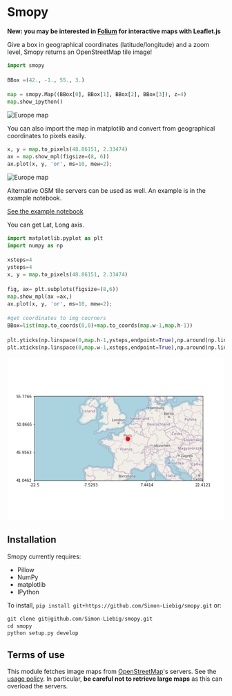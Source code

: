 Smopy
=====

**New: you may be interested in [Folium](https://github.com/wrobstory/folium) for interactive maps with Leaflet.js**

Give a box in geographical coordinates (latitude/longitude) and a zoom level, Smopy returns an OpenStreetMap tile image!

```python
import smopy

BBox =(42., -1., 55., 3.)

map = smopy.Map((BBox[0], BBox[1], BBox[2], BBox[3]), z=4)
map.show_ipython()
```
![Europe map](examples/europe.png)

You can also import the map in matplotlib and convert from geographical coordinates to pixels easily.

```python
x, y = map.to_pixels(48.86151, 2.33474)
ax = map.show_mpl(figsize=(8, 6))
ax.plot(x, y, 'or', ms=10, mew=2);
```
![Europe map](examples/europe2.png)

Alternative OSM tile servers can be used as well. An example is in the example notebook.

[See the example notebook](http://nbviewer.ipython.org/github/rossant/smopy/blob/master/examples/example1.ipynb)

You can get Lat, Long axis.
```python
import matplotlib.pyplot as plt
import numpy as np

xsteps=4
ysteps=4
x, y = map.to_pixels(48.86151, 2.33474)

fig, ax= plt.subplots(figsize=(8,6))
map.show_mpl(ax =ax,)
ax.plot(x, y, 'or', ms=10, mew=2);

#get coordinates to img coorners
BBox=list(map.to_coords(0,0)+map.to_coords(map.w-1,map.h-1))

plt.yticks(np.linspace(0,map.h-1,ysteps,endpoint=True),np.around(np.linspace(BBox[0],BBox[2],ysteps,endpoint=True),decimals=4));
plt.xticks(np.linspace(0,map.w-1,xsteps,endpoint=True),np.around(np.linspace(BBox[1],BBox[3],xsteps,endpoint=True),decimals=4));
```
![Europe map](examples/europe3.png)
## Installation

Smopy currently requires:

* Pillow
* NumPy
* matplotlib
* IPython


To install, `pip install git+https://github.com/Simon-Liebig/smopy.git` or:

```python
git clone git@github.com/Simon-Liebig/smopy.git
cd smopy
python setup.py develop
```


## Terms of use

This module fetches image maps from [OpenStreetMap](http://www.openstreetmap.org/)'s servers. See the [usage policy](http://wiki.openstreetmap.org/wiki/Tile_usage_policy). In particular, **be careful not to retrieve large maps** as this can overload the servers.


